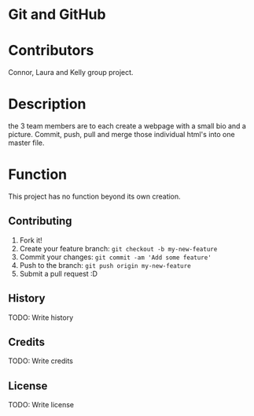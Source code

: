 # Git and GitHub


# Contributors
Connor, Laura and Kelly group project. 

# Description
the 3 team members are to each create a webpage with a small bio and a picture. Commit, push, pull and merge those individual html's into one master file. 


# Function
This project has no function beyond its own creation. 

## Contributing

1. Fork it!
2. Create your feature branch: `git checkout -b my-new-feature`
3. Commit your changes: `git commit -am 'Add some feature'`
4. Push to the branch: `git push origin my-new-feature`
5. Submit a pull request :D

## History

TODO: Write history

## Credits

TODO: Write credits

## License

TODO: Write license
